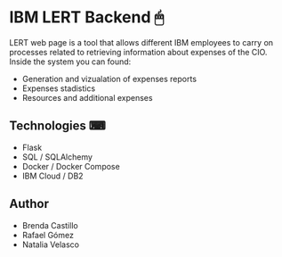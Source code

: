 # IBM LERT Backend 🖱
LERT web page is a tool that allows different IBM employees to carry on processes related to retrieving information about expenses of the CIO. Inside the system you can found:
- Generation and vizualation of expenses reports
- Expenses stadistics
- Resources and additional expenses

## Technologies ⌨
- Flask
- SQL / SQLAlchemy
- Docker / Docker Compose
- IBM Cloud / DB2

## Author
- Brenda Castillo
- Rafael Gómez
- Natalia Velasco
